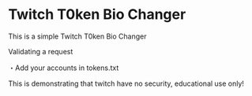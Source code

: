 # Twitch T0ken Bio Changer
This is a simple Twitch T0ken Bio Changer

Validating a request

・Add your accounts in tokens.txt


This is demonstrating that twitch have no security, educational use only!
